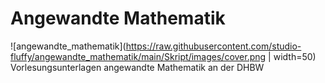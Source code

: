 # Angewandte Mathematik
![angewandte_mathematik](https://raw.githubusercontent.com/studio-fluffy/angewandte_mathematik/main/Skript/images/cover.png | width=50)
Vorlesungsunterlagen angewandte Mathematik an der DHBW
